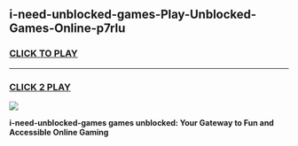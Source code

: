 
## i-need-unblocked-games-Play-Unblocked-Games-Online-p7rlu
<h3>
<a href="https://premium76.site?title=i-need-unblocked-games&ref=25A">CLICK TO PLAY</a></h3>
<hr>

<h3>
<a href="https://premium76.site?title=i-need-unblocked-games&ref=25A">CLICK 2 PLAY</a>
  
</h3>

<a href="https://premium76.site?title=i-need-unblocked-games&ref=25A"><img src="https://clearcache.store/games.png"></a>


**i-need-unblocked-games games unblocked: Your Gateway to Fun and Accessible Online Gaming**

